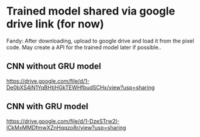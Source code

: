 # Trained model shared via google drive link (for now)
Fandy: After downloading, upload to google drive and load it from the pixel code. May create a API for the trained model later if possible..
       

## CNN without GRU model
https://drive.google.com/file/d/1-De0bXS4jN1YqBHtjHGkTEWHfbudSCHx/view?usp=sharing

## CNN with GRU model
https://drive.google.com/file/d/1-DzeSTrw2I-lCkMxMMDfmwXZnHqqzo8r/view?usp=sharing


